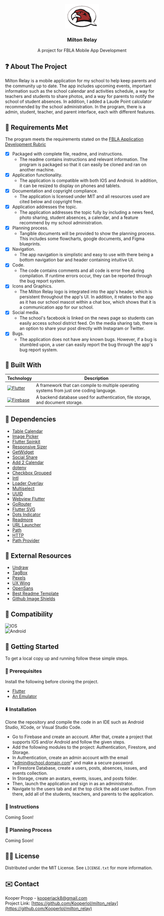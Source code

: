 <a name="readme-top"></a>

<!-- PROJECT LOGO -->
<br />
<div align="center">
  <a href="https://github.com/Kooperlol/milton_relay">
    <img src="https://raw.githubusercontent.com/Kooperlol/milton_relay/master/assets/miltonrelay-logo.png" alt="Logo" width="110" height="80">
  </a>

<h3 align="center">Milton Relay</h3>

  <p align="center">
    A project for FBLA Mobile App Development
  </p>
</div>



<!-- ABOUT THE PROJECT -->
## ❓ About The Project

Milton Relay is a mobile application for my school to help keep parents and the community up to date. The app includes upcoming events, important information such as the school calendar and activities schedule, a way for teachers and students to share photos, and a way for parents to notify the school of student absences. In addition, I added a Laude Point calculator recommended by the school administration. In the program, there is a admin, student, teacher, and parent interface, each with different features.



## 📜 Requirements Met

The program meets the requirements stated on the [FBLA Application Development Rubric](https://www.fbla-pbl.org/media/Mobile-Application-Development-FBLA-Rating-Sheet-1.pdf)
- [x] Packaged with complete file, readme, and instructions.
  - The readme contains instructions and relevant information. The program is packaged so that it can easily be cloned and ran on another machine.
- [x] Application functionality.
  - The application is compatible with both IOS and Android. In addition, it can be resized to display on phones and tablets.
- [x] Documentation and copyright compliance.
  - The application is licensed under MIT and all resources used are cited below and copyright free.
- [x] Application addresses the topic.
  - The application addresses the topic fully by including a news feed, photo sharing, student absences, a calendar, and a feature recommend by my school administration.
- [x] Planning process.
  - Tangible documents will be provided to show the planning process. This includes some flowcharts, google documents, and Figma blueprints.
- [x] Navigation.
  - The app navigation is simplistic and easy to use with there being a bottom navigation bar and header containing intuitive UI.
- [x] Code.
  - The code contains comments and all code is error free during compilation. If runtime errors occur, they can be reported through the bug report system.
- [x] Icons and Graphics.
  - The Milton Relay logo is integrated into the app's header, which is persistent throughout the app's UI. In addition, it relates to the app as it has our school mascot within a chat box, which shows that it is a communication app for our school.
- [x] Social media.
  - The school's facebook is linked on the news page so students can easily access school district feed. On the media sharing tab, there is an option to share your post directly with Instagram or Twitter.
- [x] Bugs.
  - The application does not have any known bugs. However, if a bug is stumbled upon, a user can easily report the bug through the app's bug report system.



## 👷 Built With

| Technology                                                                                                        | Description                               |
| ----------------------------------------------------------------------------------------------------------------- | ----------------------------------------- |
| [![Flutter][Flutter]](https://flutter.dev/)           | A framework that can compile to multiple operating systems from just one coding language.        |
| [![Firebase][Firebase]](https://firebase.google.com/) | A backend database used for authentication, file storage, and document storage.           |



<!-- DEPENDENCIES -->
## 💾 Dependencies

* [Table Calendar](https://pub.dev/packages/table_calendar)
* [Image Picker](https://pub.dev/packages/image_picker)
* [Flutter Spinkit](https://pub.dev/packages/flutter_spinkit)
* [Responsive Sizer](https://pub.dev/packages/responsive_sizer)
* [GetWidget](https://pub.dev/packages/getwidget)
* [Social Share](https://pub.dev/packages/social_share)
* [Add 2 Calendar](https://pub.dev/packages/add_2_calendar)
* [dotenv](https://pub.dev/packages/flutter_dotenv)
* [Checkbox Grouped](https://pub.dev/packages/checkbox_grouped)
* [Intl](https://pub.dev/packages/intl)
* [Loader Overlay](https://pub.dev/packages/loader_overlay)
* [Multiselect](https://pub.dev/packages/multiselect)
* [UUID](https://pub.dev/packages/uuid)
* [Webview Flutter](https://pub.dev/packages/webview_flutter)
* [GoRouter](https://pub.dev/packages/go_router)
* [Flutter SVG](https://pub.dev/packages/flutter_svg)
* [Dots Indicator](https://pub.dev/packages/dots_indicator)
* [Readmore](https://pub.dev/packages/readmore)
* [URL Launcher](https://pub.dev/packages/url_launcher)
* [Path](https://pub.dev/packages/path)
* [HTTP](https://pub.dev/packages/http)
* [Path Provider](https://pub.dev/packages/path_provider)



<!-- EXTERNAL RESOURCES -->
## 🔌 External Resources

* [Undraw](https://undraw.co/)
* [TagBox](https://taggbox.com/)
* [Pexels](https://www.pexels.com/)
* [UX Wing](https://uxwing.com/)
* [OpenSans](https://fonts.google.com/specimen/Open+Sans)
* [Best Readme Template](https://github.com/othneildrew/Best-README-Template)
* [Github Image Shields](https://github.com/badges/shields)



<!-- COMPATIBILITY -->
## 📱 Compatibility

![IOS][IOS]<br>
![Android][Android]



<!-- GETTING STARTED -->
## 🔧 Getting Started

To get a local copy up and running follow these simple steps.

### 🧠 Prerequisites

Install the following before cloning the project.
* [Flutter](https://docs.flutter.dev/get-started/install)
* [An Emulator](https://www.geeksforgeeks.org/how-to-run-a-flutter-app-on-android-emulator/)



### ⬇️ Installation

Clone the repository and compile the code in an IDE such as Android Studio, XCode, or Visual Studio Code.
* Go to Firebase and create an account. After that, create a project that supports IOS and/or Android and follow the given steps.
* Add the following modules to the project: Authentication, Firestore, and Storage.
* In Authentication, create an admin account with the email "admin@school.domain.com" and make a secure password.
* In Firestore Database, create a users, posts, absences, issues, and events collection.
* In Storage, create an avatars, events, issues, and posts folder.
* Then, launch the application and sign in as an administrator.
* Navigate to the users tab and at the top click the add user button. From there, add all of the students, teachers, and parents to the application.



### 📑 Instructions

Coming Soon!



### 📓 Planning Process

Coming Soon!



<!-- LICENSE -->
## 👨‍⚖️ License

Distributed under the MIT License. See `LICENSE.txt` for more information.



<!-- CONTACT -->
## ✉️ Contact

Kooper Propp - kooperjack8@gmail.com<br>
Project Link: [https://github.com/Kooperlol/milton_relay](https://github.com/Kooperlol/milton_relay)



<!-- MARKDOWN LINKS & IMAGES -->
[license-shield]: https://img.shields.io/github/license/othneildrew/Best-README-Template.svg?style=for-the-badge
[Flutter]: https://img.shields.io/badge/Flutter-%2302569B.svg?style=for-the-badge&logo=Flutter&logoColor=white
[Firebase]: https://img.shields.io/badge/Firebase-039BE5?style=for-the-badge&logo=Firebase&logoColor=white
[IOS]: https://img.shields.io/badge/iOS-000000?style=for-the-badge&logo=ios&logoColor=white
[Android]: https://img.shields.io/badge/Android-3DDC84?style=for-the-badge&logo=android&logoColor=white